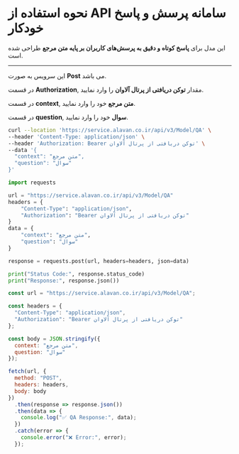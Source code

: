 # نحوه استفاده از API سامانه پرسش و پاسخ خودکار

این مدل برای **پاسخ کوتاه و دقیق به پرسش‌های کاربران بر پایه متن مرجع** طراحی شده است.

---


این سرویس به صورت **Post** می باشد.

در قسمت **Authorization**, مقدار **توکن دریافتی از پرتال آلاوان** را وارد نمایید.

در قسمت **context**, **متن مرجع** خود را وارد نمایید.

در قسمت **question**, **سوال** خود را وارد نمایید.


```bash
curl --location 'https://service.alavan.co.ir/api/v3/Model/QA' \
--header 'Content-Type: application/json' \
--header 'Authorization: Bearer توکن دریافتی از پرتال آلاوان' \
--data '{
  "context": "متن مرجع",
  "question": "سوال"
}'
```

```python
import requests

url = "https://service.alavan.co.ir/api/v3/Model/QA"
headers = {
    "Content-Type": "application/json",
    "Authorization": "Bearer توکن دریافتی از پرتال آلاوان"
}
data = {
    "context": "متن مرجع",
    "question": "سوال"
}

response = requests.post(url, headers=headers, json=data)

print("Status Code:", response.status_code)
print("Response:", response.json())
```

```javascript
const url = "https://service.alavan.co.ir/api/v3/Model/QA";

const headers = {
  "Content-Type": "application/json",
  "Authorization": "Bearer توکن دریافتی از پرتال آلاوان"
};

const body = JSON.stringify({
  context: "متن مرجع",
  question: "سوال"
});

fetch(url, {
  method: "POST",
  headers: headers,
  body: body
})
  .then(response => response.json())
  .then(data => {
    console.log("✅ QA Response:", data);
  })
  .catch(error => {
    console.error("❌ Error:", error);
  });
```
